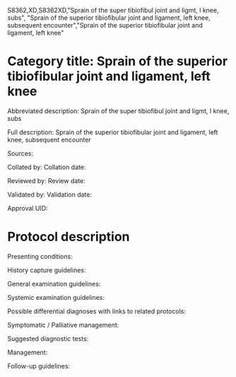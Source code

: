 S8362,XD,S8362XD,"Sprain of the super tibiofibul joint and ligmt, l knee, subs", "Sprain of the superior tibiofibular joint and ligament, left knee, subsequent encounter","Sprain of the superior tibiofibular joint and ligament, left knee"
# Category title: Sprain of the superior tibiofibular joint and ligament, left knee

Abbreviated description: Sprain of the super tibiofibul joint and ligmt, l knee, subs

Full description: Sprain of the superior tibiofibular joint and ligament, left knee, subsequent encounter

Sources:

Collated by:
Collation date:

Reviewed by:
Review date:

Validated by:
Validation date:

Approval UID:

# Protocol description

Presenting conditions:

History capture guidelines:

General examination guidelines:

Systemic examination guidelines:

Possible differential diagnoses with links to related protocols:

Symptomatic / Palliative management:

Suggested diagnostic tests:

Management:

Follow-up guidelines:
